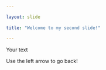```yaml
---
	
layout: slide
	
title: "Welcome to my second slide!"
	
---
```

	
Your text
	
Use the left arrow to go back!
